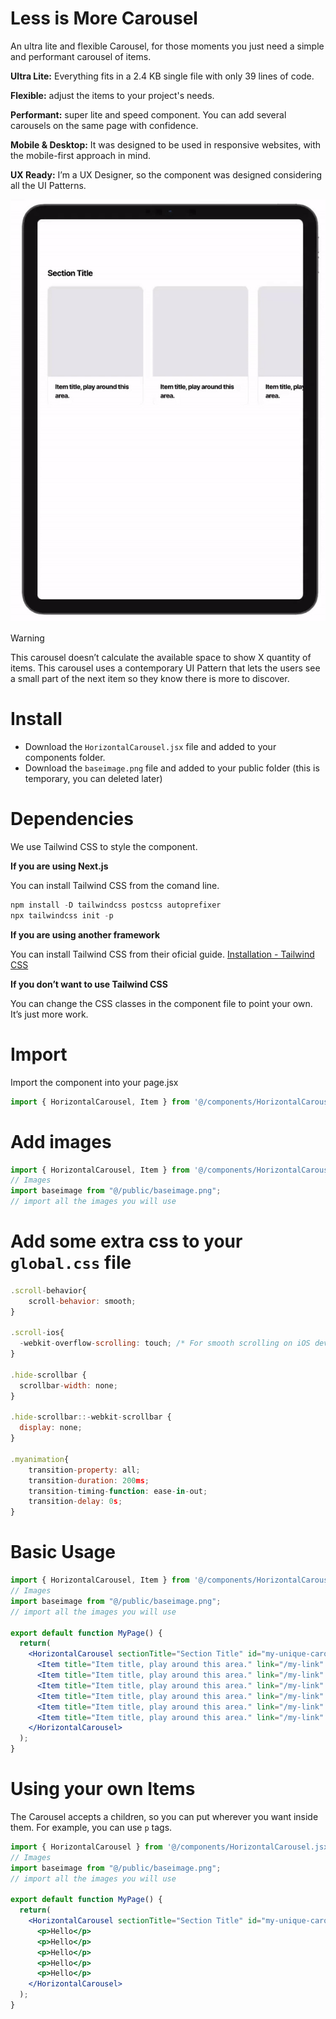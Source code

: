 # Less is More Carousel
An ultra lite and flexible Carousel, for those moments you just need a simple and performant carousel of items.


**Ultra Lite:** Everything fits in a 2.4 KB single file with only 39 lines of code.

**Flexible:** adjust the items to your project's needs.

**Performant:** super lite and speed component. You can add several carousels on the same page with confidence.

**Mobile & Desktop:** It was designed to be used in responsive websites, with the mobile-first approach in mind.

**UX Ready:** I’m a UX Designer, so the component was designed considering all the UI Patterns.


![desktop_example](images/tablet_example.gif)


> [!WARNING]
> This carousel doesn’t calculate the available space to show X quantity of items. This carousel uses a contemporary UI Pattern that lets the users see a small part of the next item so they know there is more to discover.



# Install
- Download the `HorizontalCarousel.jsx` file and added to your components folder.
- Download the `baseimage.png` file and added to your public folder (this is temporary, you can deleted later)


# Dependencies

We use Tailwind CSS to style the component.

**If you are using Next.js**

You can install Tailwind CSS from the comand line.

```jsx
npm install -D tailwindcss postcss autoprefixer
npx tailwindcss init -p
```

**If you are using another framework**

You can install Tailwind CSS from their oficial guide. [Installation - Tailwind CSS](https://tailwindcss.com/docs/installation)

**If you don’t want to use Tailwind CSS**

You can change the CSS classes in the component file to point your own. It’s just more work.

# Import

Import the component into your page.jsx

```jsx
import { HorizontalCarousel, Item } from '@/components/HorizontalCarousel.jsx';
```


# Add images

```jsx
import { HorizontalCarousel, Item } from '@/components/HorizontalCarousel.jsx';
// Images
import baseimage from "@/public/baseimage.png";
// import all the images you will use
```

# Add some extra css to your `global.css` file

```jsx
.scroll-behavior{
    scroll-behavior: smooth;
}

.scroll-ios{
  -webkit-overflow-scrolling: touch; /* For smooth scrolling on iOS devices */
}

.hide-scrollbar {
  scrollbar-width: none;
}

.hide-scrollbar::-webkit-scrollbar {
  display: none;
}

.myanimation{
    transition-property: all;
    transition-duration: 200ms;
    transition-timing-function: ease-in-out;
    transition-delay: 0s;
}
```

# Basic Usage

```jsx
import { HorizontalCarousel, Item } from '@/components/HorizontalCarousel.jsx';
// Images
import baseimage from "@/public/baseimage.png";
// import all the images you will use

export default function MyPage() {
  return(
    <HorizontalCarousel sectionTitle="Section Title" id="my-unique-carousel">
      <Item title="Item title, play around this area." link="/my-link" src={baseimage} alt="my-alt" />
      <Item title="Item title, play around this area." link="/my-link" src={baseimage} alt="my-alt" />
      <Item title="Item title, play around this area." link="/my-link" src={baseimage} alt="my-alt" />
      <Item title="Item title, play around this area." link="/my-link" src={baseimage} alt="my-alt" />
      <Item title="Item title, play around this area." link="/my-link" src={baseimage} alt="my-alt" />
      <Item title="Item title, play around this area." link="/my-link" src={baseimage} alt="my-alt" />
    </HorizontalCarousel>
  );
}
```

# Using your own Items

The Carousel accepts a children, so you can put wherever you want inside them. 
For example, you can use `p` tags.

```jsx
import { HorizontalCarousel } from '@/components/HorizontalCarousel.jsx';
// Images
import baseimage from "@/public/baseimage.png";
// import all the images you will use

export default function MyPage() {
  return(
    <HorizontalCarousel sectionTitle="Section Title" id="my-unique-carousel">
      <p>Hello</p>
      <p>Hello</p>
      <p>Hello</p>
      <p>Hello</p>
      <p>Hello</p>
    </HorizontalCarousel>
  );
}
```
